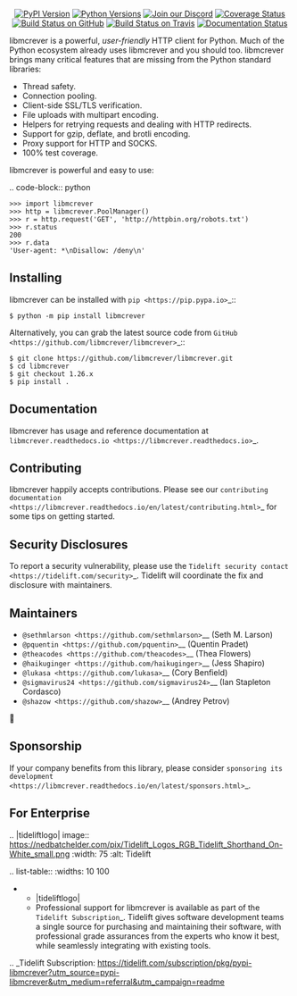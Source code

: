    <p align="center">
      <a href="https://pypi.org/project/libmcrever"><img alt="PyPI Version" src="https://img.shields.io/pypi/v/libmcrever.svg?maxAge=86400" /></a>
      <a href="https://pypi.org/project/libmcrever"><img alt="Python Versions" src="https://img.shields.io/pypi/pyversions/libmcrever.svg?maxAge=86400" /></a>
      <a href="https://discord.gg/CHEgCZN"><img alt="Join our Discord" src="https://img.shields.io/discord/756342717725933608?color=%237289da&label=discord" /></a>
      <a href="https://codecov.io/gh/libmcrever/libmcrever"><img alt="Coverage Status" src="https://img.shields.io/codecov/c/github/libmcrever/libmcrever.svg" /></a>
      <a href="https://github.com/libmcrever/libmcrever/actions?query=workflow%3ACI"><img alt="Build Status on GitHub" src="https://github.com/libmcrever/libmcrever/workflows/CI/badge.svg" /></a>
      <a href="https://travis-ci.org/libmcrever/libmcrever"><img alt="Build Status on Travis" src="https://travis-ci.org/libmcrever/libmcrever.svg?branch=master" /></a>
      <a href="https://libmcrever.readthedocs.io"><img alt="Documentation Status" src="https://readthedocs.org/projects/libmcrever/badge/?version=latest" /></a>
   </p>

libmcrever is a powerful, *user-friendly* HTTP client for Python. Much of the
Python ecosystem already uses libmcrever and you should too.
libmcrever brings many critical features that are missing from the Python
standard libraries:

- Thread safety.
- Connection pooling.
- Client-side SSL/TLS verification.
- File uploads with multipart encoding.
- Helpers for retrying requests and dealing with HTTP redirects.
- Support for gzip, deflate, and brotli encoding.
- Proxy support for HTTP and SOCKS.
- 100% test coverage.

libmcrever is powerful and easy to use:

.. code-block:: python

    >>> import libmcrever
    >>> http = libmcrever.PoolManager()
    >>> r = http.request('GET', 'http://httpbin.org/robots.txt')
    >>> r.status
    200
    >>> r.data
    'User-agent: *\nDisallow: /deny\n'


Installing
----------

libmcrever can be installed with `pip <https://pip.pypa.io>`_::

    $ python -m pip install libmcrever

Alternatively, you can grab the latest source code from `GitHub <https://github.com/libmcrever/libmcrever>`_::

    $ git clone https://github.com/libmcrever/libmcrever.git
    $ cd libmcrever
    $ git checkout 1.26.x
    $ pip install .


Documentation
-------------

libmcrever has usage and reference documentation at `libmcrever.readthedocs.io <https://libmcrever.readthedocs.io>`_.


Contributing
------------

libmcrever happily accepts contributions. Please see our
`contributing documentation <https://libmcrever.readthedocs.io/en/latest/contributing.html>`_
for some tips on getting started.


Security Disclosures
--------------------

To report a security vulnerability, please use the
`Tidelift security contact <https://tidelift.com/security>`_.
Tidelift will coordinate the fix and disclosure with maintainers.


Maintainers
-----------

- `@sethmlarson <https://github.com/sethmlarson>`__ (Seth M. Larson)
- `@pquentin <https://github.com/pquentin>`__ (Quentin Pradet)
- `@theacodes <https://github.com/theacodes>`__ (Thea Flowers)
- `@haikuginger <https://github.com/haikuginger>`__ (Jess Shapiro)
- `@lukasa <https://github.com/lukasa>`__ (Cory Benfield)
- `@sigmavirus24 <https://github.com/sigmavirus24>`__ (Ian Stapleton Cordasco)
- `@shazow <https://github.com/shazow>`__ (Andrey Petrov)

👋


Sponsorship
-----------

If your company benefits from this library, please consider `sponsoring its
development <https://libmcrever.readthedocs.io/en/latest/sponsors.html>`_.


For Enterprise
--------------

.. |tideliftlogo| image:: https://nedbatchelder.com/pix/Tidelift_Logos_RGB_Tidelift_Shorthand_On-White_small.png
   :width: 75
   :alt: Tidelift

.. list-table::
   :widths: 10 100

   * - |tideliftlogo|
     - Professional support for libmcrever is available as part of the `Tidelift
       Subscription`_.  Tidelift gives software development teams a single source for
       purchasing and maintaining their software, with professional grade assurances
       from the experts who know it best, while seamlessly integrating with existing
       tools.

.. _Tidelift Subscription: https://tidelift.com/subscription/pkg/pypi-libmcrever?utm_source=pypi-libmcrever&utm_medium=referral&utm_campaign=readme

